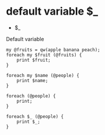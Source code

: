 # default variable $_

* $_


Default variable



```
my @fruits = qw(apple banana peach);
foreach my $fruit (@fruits) {
	print $fruit;
}
```

```
foreach my $name (@people) {
    print $name;
}

foreach (@people) {
    print;
}

foreach $_ (@people) {
    print $_;
}
```


